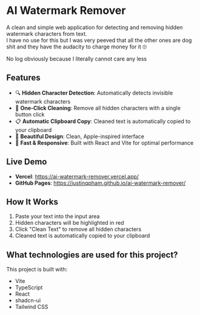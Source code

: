 # AI Watermark Remover

A clean and simple web application for detecting and removing hidden watermark characters from text.  
I have no use for this but I was very peeved that all the other ones are dog shit 
and they have the audacity to charge money for it 🙄

No log obviously because I literally cannot care any less

## Features
- 🔍 **Hidden Character Detection**: Automatically detects invisible watermark characters
- 🧹 **One-Click Cleaning**: Remove all hidden characters with a single button click
- 📋 **Automatic Clipboard Copy**: Cleaned text is automatically copied to your clipboard
- 🎨 **Beautiful Design**: Clean, Apple-inspired interface
- 🚀 **Fast & Responsive**: Built with React and Vite for optimal performance

## Live Demo
- **Vercel**: https://ai-watermark-remover.vercel.app/
- **GitHub Pages**: https://justinqpham.github.io/ai-watermark-remover/

## How It Works
1. Paste your text into the input area
2. Hidden characters will be highlighted in red
3. Click "Clean Text" to remove all hidden characters
4. Cleaned text is automatically copied to your clipboard

## What technologies are used for this project?

This project is built with:

- Vite
- TypeScript
- React
- shadcn-ui
- Tailwind CSS

